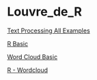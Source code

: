 # Louvre_de_R

[Text Processing All Examples](https://github.com/paigeshin/R-text-processing-code-library)

[R Basic](https://github.com/paigeshin/RTutorial)

[Word Cloud Basic](https://github.com/paigeshin/R_wordcloud)

[R - Wordcloud](https://www.notion.so/R-Wordcloud-26c5eb3ae82d4bbd83e2986dd3f301eb)
